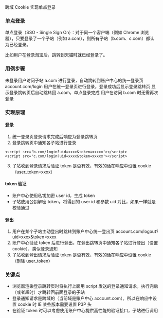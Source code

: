 跨域 Cookie 实现单点登录

### 单点登录

单点登录（SSO - Single Sign On）：对于同一个客户端（例如 Chrome 浏览器），只要登录了一个子站（例如 a.com），则所有子站（b.com、c.com）都认为已经登录。

比如用户在登录淘宝后，跳转到天猫时就已经登录了。

### 用例步骤

未登录用户访问子站 a.com 进行登录，自动跳转到账户中心的统一登录页 account.com/login
用户在统一登录页进行登录，登录成功后显示登录跳转页
显示登录跳转页后自动跳转回 a.com，单点登录完成
用户在访问 b.com 时无需再次登录

<!-- more -->

### 实现原理

#### 登录

1. 统一登录页登录请求完成后响应为登录跳转页
2. 登录跳转页中通知各子站进行登录

```
<script src='b.com/login?uid=xxxx&token=xxxxx'></script>
<script src='c.com/login?uid=xxxx&token=xxxxx'></script>
```

3. 子站收到登录请求后验证 token 是否有效，有效的话在响应中设置 cookie（user_token=xxxx）

#### token 验证

* 账户中心使用私钥加密 user id，生成 token
* 子站使用公钥解密 token，将得到的 user id 和参数 uid 对比，如果一样就是校验通过

#### 登出

1. 用户在某个子站主动登出时跳转到账户中心统一登出页 account.com/logout?uid=xxxx&token=xxxx
2. 账户中心验证 token 后进行登出，在登出跳转页中通知各子站进行登出（设置 cookie），类似登录通知
3. 子站收到登出请求后验证 token 是否有效，有效的话在响应中设置 cookie（删除 user_token）

### 关键点

* 浏览器渲染登录跳转页时将执行上面用 script 发送的登录通知请求，执行完后（或者超时）才跳转回前面登录的子站
* 登录通知请求是跨域的（当前域是账户中心 account.com），所以在响应中设置 cookie 时 IE 某些版本需要设置 P3P 头
* 在验证 token 时可以考虑使用账户中心提供高性能的验证接口，子站进行调用


